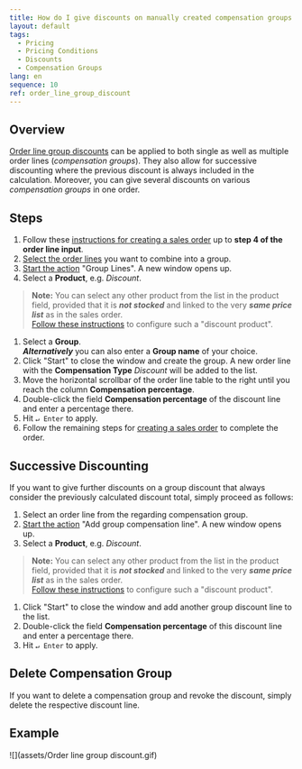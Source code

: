 ```yaml
---
title: How do I give discounts on manually created compensation groups (order line group discounts)?
layout: default
tags:
  - Pricing
  - Pricing Conditions
  - Discounts
  - Compensation Groups
lang: en
sequence: 10
ref: order_line_group_discount
---
```


## Overview
[Order line group discounts](Discount_types_in_metasfresh) can be applied to both single as well as multiple order lines (*compensation groups*). They also allow for successive discounting where the previous discount is always included in the calculation. Moreover, you can give several discounts on various *compensation groups* in one order.

## Steps
1. Follow these [instructions for creating a sales order](SalesOrder_recording) up to **step 4 of the order line input**.
1. [Select the order lines](RecordSelection) you want to combine into a group.
1. [Start the action](StartAction) "Group Lines". A new window opens up.
1. Select a **Product**, e.g. *Discount*.
 >**Note:** You can select any other product from the list in the product field, provided that it is ***not stocked*** and linked to the very ***same price list*** as in the sales order. <br> [Follow these instructions](Product_for_group_discount) to configure such a "discount product".

1. Select a **Group**.<br>
***Alternatively*** you can also enter a **Group name** of your choice.
1. Click "Start" to close the window and create the group. A new order line with the **Compensation Type** *Discount* will be added to the list.
1. Move the horizontal scrollbar of the order line table to the right until you reach the column **Compensation percentage**.
1. Double-click the field **Compensation percentage** of the discount line and enter a percentage there.
1. Hit `↵ Enter` to apply.
1. Follow the remaining steps for [creating a sales order](SalesOrder_recording) to complete the order.

## Successive Discounting
If you want to give further discounts on a group discount that always consider the previously calculated discount total, simply proceed as follows:

1. Select an order line from the regarding compensation group.
1. [Start the action](StartAction) "Add group compensation line". A new window opens up.
1. Select a **Product**, e.g. *Discount*.
 >**Note:** You can select any other product from the list in the product field, provided that it is ***not stocked*** and linked to the very ***same price list*** as in the sales order. <br> [Follow these instructions](Product_for_group_discount) to configure such a "discount product".

1. Click "Start" to close the window and add another group discount line to the list.
1. Double-click the field **Compensation percentage** of this discount line and enter a percentage there.
1. Hit `↵ Enter` to apply.

## Delete Compensation Group
If you want to delete a compensation group and revoke the discount, simply delete the respective discount line.

## Example
![](assets/Order line group discount.gif)
